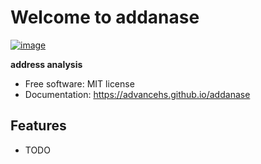 # Welcome to addanase


[![image](https://img.shields.io/pypi/v/addanase.svg)](https://pypi.python.org/pypi/addanase)


**address analysis**


-   Free software: MIT license
-   Documentation: <https://advancehs.github.io/addanase>
    

## Features

-   TODO

